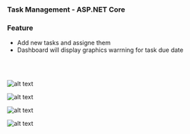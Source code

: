 <h3>Task Management - ASP.NET Core</h3>

<h3>Feature</h3>
<ul>
<li>Add new tasks and assigne them</li>
<li>Dashboard will display graphics warrning for task due date</li>
</ul>

<br>
<br>

![alt text](https://github.com/moElhaj/aspnet-task-management/blob/master/readme/task_pri.JPG)


![alt text](https://github.com/moElhaj/aspnet-task-management/master/readme/create_task.JPG)


![alt text](https://github.com/moElhaj/aspnet-task-management/master/readme/tasks_table.JPG)


![alt text](https://github.com/moElhaj/aspnet-task-management/master/readme/tasks.JPG)
